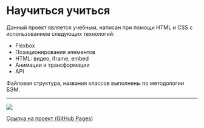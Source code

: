 # **Научиться учиться**

Данный проект является учебным, написан при помощи HTML и CSS с использованием следующих технологий:
* Flexbox
* Позиционирования элементов
* HTML: видео, iframe, embed
* Анимации и трансформации
* API

Файловая структура, названия классов выполнены по методологии БЭМ.

------

![](https://psk888.github.io/how-to-learn/images/screen.jpg)

[Ссылка на проект (GitHub Pages)](https://psk888.github.io/how-to-learn/)



